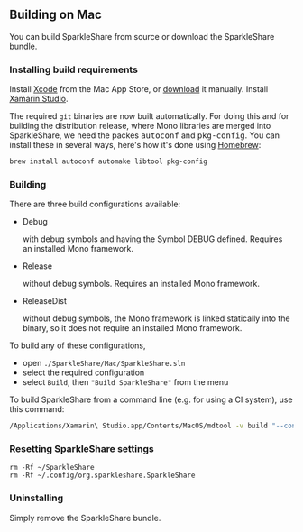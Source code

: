 ## Building on Mac

You can build SparkleShare from source or download the SparkleShare bundle.


### Installing build requirements

  Install [Xcode](https://itunes.apple.com/gb/app/xcode/id497799835?mt=12) from the Mac App Store, or [download](https://developer.apple.com/xcode/) it manually.
  Install [Xamarin Studio](http://monodevelop.com/download/).

The required `git` binaries are now built automatically. For doing this and for building the distribution release, where Mono libraries are merged into SparkleShare, we need 
 the packes <tt>autoconf</tt> and <tt>pkg-config</tt>. You can install these in several ways, here's how it's done using [Homebrew](http://brew.sh/):

```bash
brew install autoconf automake libtool pkg-config
```

### Building

There are three build configurations available:

* Debug

  with debug symbols and having the Symbol DEBUG defined. Requires an installed Mono framework.
  
* Release

  without debug symbols. Requires an installed Mono framework.
  
* ReleaseDist

  without debug symbols, the Mono framework is linked statically into the binary, so it does not require an installed Mono framework.

To build any of these configurations,

* open `./SparkleShare/Mac/SparkleShare.sln`
* select the required configuration
* select `Build`, then `"Build SparkleShare"` from the menu

To build SparkleShare from a command line (e.g. for using a CI system), use this command:

```bash
/Applications/Xamarin\ Studio.app/Contents/MacOS/mdtool -v build "--configuration:ReleaseDist" "./SparkleShare/Mac/SparkleShare.sln"
```


### Resetting SparkleShare settings

```
rm -Rf ~/SparkleShare
rm -Rf ~/.config/org.sparkleshare.SparkleShare
```


### Uninstalling

Simply remove the SparkleShare bundle.
